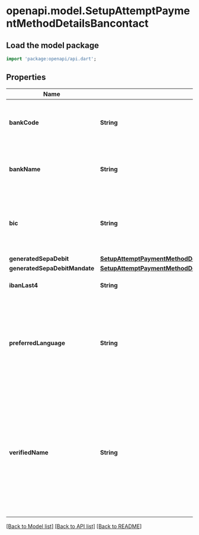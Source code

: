 # openapi.model.SetupAttemptPaymentMethodDetailsBancontact

## Load the model package
```dart
import 'package:openapi/api.dart';
```

## Properties
Name | Type | Description | Notes
------------ | ------------- | ------------- | -------------
**bankCode** | **String** | Bank code of bank associated with the bank account. | [optional] 
**bankName** | **String** | Name of the bank associated with the bank account. | [optional] 
**bic** | **String** | Bank Identifier Code of the bank associated with the bank account. | [optional] 
**generatedSepaDebit** | [**SetupAttemptPaymentMethodDetailsBancontactGeneratedSepaDebit**](SetupAttemptPaymentMethodDetailsBancontactGeneratedSepaDebit.md) |  | [optional] 
**generatedSepaDebitMandate** | [**SetupAttemptPaymentMethodDetailsBancontactGeneratedSepaDebitMandate**](SetupAttemptPaymentMethodDetailsBancontactGeneratedSepaDebitMandate.md) |  | [optional] 
**ibanLast4** | **String** | Last four characters of the IBAN. | [optional] 
**preferredLanguage** | **String** | Preferred language of the Bancontact authorization page that the customer is redirected to. Can be one of `en`, `de`, `fr`, or `nl` | [optional] 
**verifiedName** | **String** | Owner's verified full name. Values are verified or provided by Bancontact directly (if supported) at the time of authorization or settlement. They cannot be set or mutated. | [optional] 

[[Back to Model list]](../README.md#documentation-for-models) [[Back to API list]](../README.md#documentation-for-api-endpoints) [[Back to README]](../README.md)



